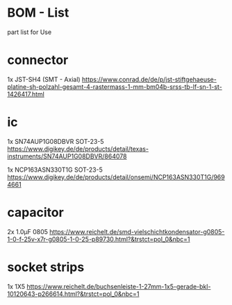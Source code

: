 # BOM - List

part list for Use

# connector
1x JST-SH4 (SMT - Axial) https://www.conrad.de/de/p/jst-stiftgehaeuse-platine-sh-polzahl-gesamt-4-rastermass-1-mm-bm04b-srss-tb-lf-sn-1-st-1426417.html

# ic
1x SN74AUP1G08DBVR SOT-23-5 https://www.digikey.de/de/products/detail/texas-instruments/SN74AUP1G08DBVR/864078

1x NCP163ASN330T1G SOT-23-5 https://www.digikey.de/de/products/detail/onsemi/NCP163ASN330T1G/9694661

# capacitor
2x 1.0µF 0805 https://www.reichelt.de/smd-vielschichtkondensator-g0805-1-0-f-25v-x7r-g0805-1-0-25-p89730.html?&trstct=pol_0&nbc=1

# socket strips
1x 1X5 https://www.reichelt.de/buchsenleiste-1-27mm-1x5-gerade-bkl-10120643-p266614.html?&trstct=pol_0&nbc=1
